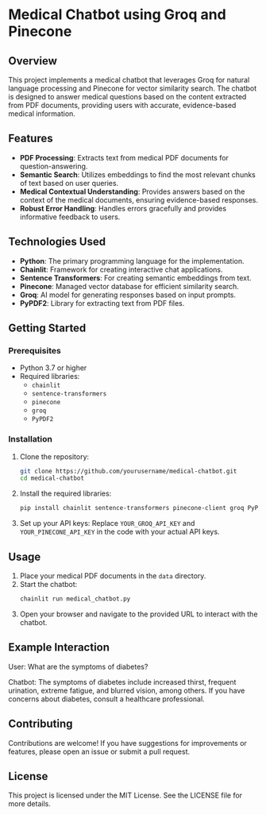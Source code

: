 # Medical Chatbot using Groq and Pinecone

## Overview

This project implements a medical chatbot that leverages Groq for natural language processing and Pinecone for vector similarity search. The chatbot is designed to answer medical questions based on the content extracted from PDF documents, providing users with accurate, evidence-based medical information.

## Features

- **PDF Processing**: Extracts text from medical PDF documents for question-answering.
- **Semantic Search**: Utilizes embeddings to find the most relevant chunks of text based on user queries.
- **Medical Contextual Understanding**: Provides answers based on the context of the medical documents, ensuring evidence-based responses.
- **Robust Error Handling**: Handles errors gracefully and provides informative feedback to users.

## Technologies Used

- **Python**: The primary programming language for the implementation.
- **Chainlit**: Framework for creating interactive chat applications.
- **Sentence Transformers**: For creating semantic embeddings from text.
- **Pinecone**: Managed vector database for efficient similarity search.
- **Groq**: AI model for generating responses based on input prompts.
- **PyPDF2**: Library for extracting text from PDF files.

## Getting Started

### Prerequisites

- Python 3.7 or higher
- Required libraries:
  - `chainlit`
  - `sentence-transformers`
  - `pinecone`
  - `groq`
  - `PyPDF2`

### Installation

1. Clone the repository:
   ```bash
   git clone https://github.com/yourusername/medical-chatbot.git
   cd medical-chatbot
   ```

2. Install the required libraries:
   ```bash
   pip install chainlit sentence-transformers pinecone-client groq PyPDF2
   ```

3. Set up your API keys:
   Replace `YOUR_GROQ_API_KEY` and `YOUR_PINECONE_API_KEY` in the code with your actual API keys.

## Usage

1. Place your medical PDF documents in the `data` directory.
2. Start the chatbot:
   ```bash
   chainlit run medical_chatbot.py
   ```
3. Open your browser and navigate to the provided URL to interact with the chatbot.

## Example Interaction

User: What are the symptoms of diabetes?

Chatbot: The symptoms of diabetes include increased thirst, frequent urination, extreme fatigue, and blurred vision, among others. If you have concerns about diabetes, consult a healthcare professional.

## Contributing

Contributions are welcome! If you have suggestions for improvements or features, please open an issue or submit a pull request.

## License

This project is licensed under the MIT License. See the LICENSE file for more details.
